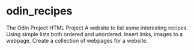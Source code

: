 # odin_recipes
The Odin Project HTML Project
A website to list some interesting recipes.
Using simple lists both ordered and unordered.
Insert links, images to a webpage.
Create a collection of webpages for a website.